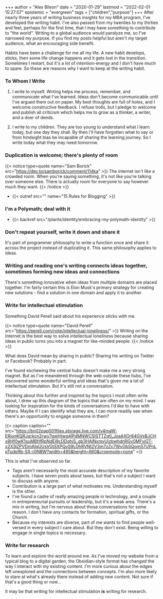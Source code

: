 +++
author = "Alex Bilson"
date = "2020-01-29"
lastmod = "2022-02-01 15:27:07"
epistemic = "evergreen"
tags = ["children","purpose"]
+++
After nearly three years of writing business insights for my MBA program, I've developed the writing habit. I've also passed from my twenties to my thirties and feel, perhaps for the first time, that I may have something to contribute to "the world". Writing to a global audience would paralyze me, so I've narrowed my purpose. If you find my posts helpful but aren't my target audience, what an encouraging side benefit.

Habits have been a challenge for me all my life. A new habit develops, sticks, then some life change happens and it gets lost in the transition. Sometimes I restart, but it's a lot of intention-energy and I don't have much to spare. So these are reasons why I want to keep at the writing habit.

### To Whom I Write

1. I write to myself. Writing helps me process, remember, and communicate what I've learned. Ideas don't become communicable until I've argued them out on paper. My best thoughts are full of holes, and I welcome constructive feedback. I refuse trolls, but I pledge to welcome and publish all criticism which helps me to grow as a thinker, a writer, and a doer of deeds.

2. I write to my children. They are too young to understand what I learn today, but one day they shall. By then I'll have forgotten what to say or from hindsight bias be incapable of sharing the learning journey. So I write today what they may need tomorrow.


### Duplication is welcome; there's plenty of room

{{< notice type=quote name="Sam Borick" src="https://dev.to/samborick/comment/114ka" >}}
The internet isn't like a crowded room. When you're saying something, it's not like you're talking over someone else. There is actually room for everyone to say however much they want.
{{< /notice >}}

- {{< outref src="" name="15 Rules for Blogging" >}}

### I'm a Polymath; deal with it

- {{< backref src="/plants/identity/embracing-my-polymath-identity" >}}

### Don't repeat yourself, write it down and share it

It's part of programmer philosophy to write a function once and share it across the project instead of duplicating it. This same philosophy applies to ideas.

### Writing and reading one's writing connects ideas together, sometimes forming new ideas and connections

There's something innovative when ideas from multiple domains are placed together. I'm fairly certain this is Elon Musk's primary strategy for creating new solutions - find a solution in one domain and apply it to another.

### Write for intellectual stimulation

Something David Perell said about his experience sticks with me.

{{< notice type=quote name="David Perell" src="https://perell.com/note/intellectual-loneliness/" >}}
Writing on the Internet is the best way to solve intellectual loneliness because sharing ideas in public turns you into a magnet for like-minded people.
{{< /notice >}}

What does David mean by sharing in public? Sharing his writing on Twitter or Facebook? Probably in part.

I've found eschewing the central hubs doesn't make me a very strong magnet. But as I've meandered through the web outside these hubs, I've discovered some wonderful writing and ideas that's given me a lot of intellectual stimulation. But it's still not a conversation.

Thinking about this further and inspired by the topics I most often write about, I drew up this diagram of the topics that are often on my mind. I was looking for inspiration for the kinds of conversations I'd like to have with others. Maybe if I can identify what they are, I can more readily see when there's an opportunity to engage someone in them?

{{< caption caption="" src="https://bn02pap001files.storage.live.com/y4maW-ERionKQRJgrkcn2rwy7gwHtwg4lPdMNWCSISTTZq0_JxaAXOr84GVsBJCHx8Hf0wK1suMBfifRpNdEj9cDDqhjS_gb3HAlNxmyUizbwhdnRGv0MFyjGT-x2X3lZPVDmAlqUUsVGtSXPQvS9LDhRVNt2V3m7zZc7WvObSQomS7UPnLpTudpRb-SX-r0NBW?width=495&height=660&cropmode=none" >}}

This is what I've observed so far.

- Tags aren't necessarily the most accurate description of my favorite subjects. I have seven posts about taxes, but that's not a subject I want to discuss with anyone.
- Contribution is a large part of what motivates me. Understanding myself is the other.
- I've found a cadre of really amazing people in technology, and a couple in entrepreneurial pursuits or leadership, but it's a weak area. There's a mix in writing, but I'm nervous about those conversations for some reason. I don't have any contacts for formation, spiritual gifts, or the Church.
- Because my interests are diverse, part of me wants to find people well-versed in every subject I care about. But they don't exist. Being willing to engage in single topics is necessary.

### Write for research

To learn and explore the world around me. As I've moved my website from a typical blog to a digital garden, the Obsidian-style format has changed the way I interact with my existing content. I'm more curious about the edges left unexplored and the connections between concepts. I'm also more likely to stare at what's already there instead of adding new content. Not sure if that's a good thing or now...

It may be that writing for intellectual stimulation **is** writing for research.
